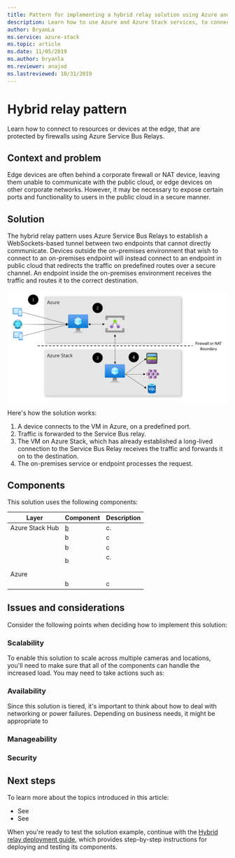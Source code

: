 ```yaml
---
title: Pattern for implementing a hybrid relay solution using Azure and Azure Stack Hub.
description: Learn how to use Azure and Azure Stack services, to connect to edge resources or devices protected by firewalls.
author: BryanLa
ms.service: azure-stack
ms.topic: article
ms.date: 11/05/2019
ms.author: bryanla
ms.reviewer: anajod
ms.lastreviewed: 10/31/2019
---
```


# Hybrid relay pattern

Learn how to connect to resources or devices at the edge, that are protected by firewalls using Azure Service Bus Relays.

## Context and problem

Edge devices are often behind a corporate firewall or NAT device, leaving them unable to communicate with the public cloud, or edge devices on other corporate networks. However, it may be necessary to expose certain ports and functionality to users in the public cloud in a secure manner. 

## Solution

The hybrid relay pattern uses Azure Service Bus Relays to establish a WebSockets-based tunnel between two endpoints that cannot directly communicate. Devices outside the on-premises environment that wish to connect to an on-premises endpoint will instead connect to an endpoint in  public cloud that redirects the traffic on predefined routes over a secure channel. An endpoint inside the on-premises environment receives the traffic and routes it to the correct destination. 

![hybrid relay solution architecture](media/pattern-hybrid-relay/solution-architecture.png)

Here's how the solution works: 

1. A device connects to the VM in Azure, on a predefined port.
2. Traffic is forwarded to the Service Bus relay.
3. The VM on Azure Stack, which has already established a long-lived connection to the Service Bus Relay receives the traffic and forwards it on to the destination.
4. The on-premises service or endpoint processes the request. 

## Components

This solution uses the following components:

| Layer | Component | Description |
|----------|-----------|-------------|
| Azure Stack Hub | [b]() | c. |
| | b | c |
| | b | c |
| | b | c.<br><br>|
| Azure |  |  |
|  | b | c |

## Issues and considerations

Consider the following points when deciding how to implement this solution:

### Scalability 

To enable this solution to scale across multiple cameras and locations, you'll need to make sure that all of the components can handle the increased load. You may need to take actions such as:


### Availability

Since this solution is tiered, it's important to think about how to deal with networking or power failures. Depending on business needs, it might be appropriate to 

### Manageability

### Security

## Next steps

To learn more about the topics introduced in this article:
- See 
- See 

When you're ready to test the solution example, continue with the [Hybrid relay deployment guide](), which provides step-by-step instructions for deploying and testing its components.